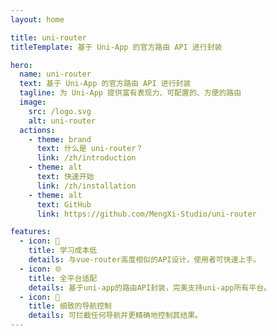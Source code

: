 ```yaml
---
layout: home

title: uni-router
titleTemplate: 基于 Uni-App 的官方路由 API 进行封装

hero:
  name: uni-router
  text: 基于 Uni-App 的官方路由 API 进行封装
  tagline: 为 Uni-App 提供富有表现力、可配置的、方便的路由
  image:
    src: /logo.svg
    alt: uni-router
  actions:
    - theme: brand
      text: 什么是 uni-router？
      link: /zh/introduction
    - theme: alt
      text: 快速开始
      link: /zh/installation
    - theme: alt
      text: GitHub
      link: https://github.com/MengXi-Studio/uni-router

features:
  - icon: 📝
    title: 学习成本低
    details: 与vue-router高度相似的API设计，使用者可快速上手。
  - icon: 🌐
    title: 全平台适配
    details: 基于uni-app的路由API封装，完美支持uni-app所有平台。
  - icon: 🛑
    title: 细致的导航控制
    details: 可拦截任何导航并更精确地控制其结果。
---
```

